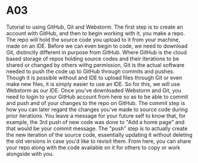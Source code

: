 # A03
Tutorial to using GitHub, Git and Webstorm.
The first step is to create an account with GitHub, and then to begin working with it, you make a repo. The repo will hold the source code you upload to it from your machine, made on an IDE. Before we can even begin to code, we need to download Git, distinctly different in purpose from GitHub. Where GitHub is the cloud based storage of repos holding source codes and their iterations to be shared or changed by others withg permission, Git is the actual software needed to push the code up to GitHub through commits and pushes. Though it is possible without and IDE to upload files through Git or even make new files,  it is simply easier to use an IDE. So for this, we will use Webstorm as our IDE. Once you've downloaded Webstorm and Git, you need to login to your GitHub account from here so as to be able to commit and push and of your changes to the repo on GitHub. The commit step is how you can later regard the changes you've made to source code during prior iterations. You leave a message for your future self to know that, for example, the 3rd push of new code was done to "Add a home page" and that would be your commit message. The "push" step is to actually create the new iteration of the source code, essentially updating it without deleting the old versions in case you'd like to revisit them. From here, you can share your repo along with the code available on it for others to copy or work alongside with you. 
